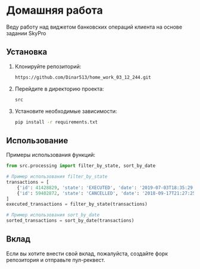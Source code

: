 # Домашняя работа

Веду работу над виджетом банковских операций клиента на основе задании SkyPro

## Установка

1. Клонируйте репозиторий:
   ```bash
   https://github.com/Dinar513/home_work_03_12_244.git
   ```
2. Перейдите в директорию проекта:
   ```bash
   src
   ```
3. Установите необходимые зависимости:
   ```bash
   pip install -r requirements.txt
   ```

## Использование

Примеры использования функций:

```python
from src.processing import filter_by_state, sort_by_date

# Пример использования filter_by_state
transactions = [
    {'id': 41428829, 'state': 'EXECUTED', 'date': '2019-07-03T18:35:29.512364'},
    {'id': 59402872, 'state': 'CANCELLED', 'date': '2018-09-17T21:27:25.241241'}
]
executed_transactions = filter_by_state(transactions)

# Пример использования sort_by_date
sorted_transactions = sort_by_date(transactions)
```

## Вклад

Если вы хотите внести свой вклад, пожалуйста, создайте форк репозитория и отправьте пул-реквест.
